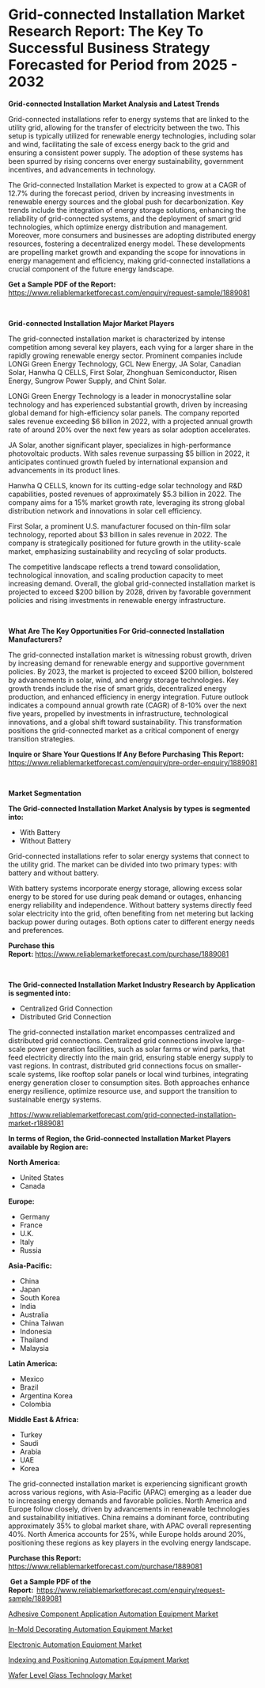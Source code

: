 <p><h1>Grid-connected Installation Market Research Report: The Key To Successful Business Strategy Forecasted for Period from 2025 - 2032</h1></p><p><strong>Grid-connected Installation Market Analysis and Latest Trends</strong></p>
<p><p>Grid-connected installations refer to energy systems that are linked to the utility grid, allowing for the transfer of electricity between the two. This setup is typically utilized for renewable energy technologies, including solar and wind, facilitating the sale of excess energy back to the grid and ensuring a consistent power supply. The adoption of these systems has been spurred by rising concerns over energy sustainability, government incentives, and advancements in technology.</p><p>The Grid-connected Installation Market is expected to grow at a CAGR of 12.7% during the forecast period, driven by increasing investments in renewable energy sources and the global push for decarbonization. Key trends include the integration of energy storage solutions, enhancing the reliability of grid-connected systems, and the deployment of smart grid technologies, which optimize energy distribution and management. Moreover, more consumers and businesses are adopting distributed energy resources, fostering a decentralized energy model. These developments are propelling market growth and expanding the scope for innovations in energy management and efficiency, making grid-connected installations a crucial component of the future energy landscape.</p></p>
<p><strong>Get a Sample PDF of the Report:&nbsp;</strong> <a href="https://www.reliablemarketforecast.com/enquiry/request-sample/1889081?utm_campaign=2130&utm_medium=2&utm_source=Github&utm_content=ia&utm_term=28032025&utm_id=grid-connected-installation">https://www.reliablemarketforecast.com/enquiry/request-sample/1889081</a></p>
<p>&nbsp;</p>
<p><strong>Grid-connected Installation Major Market Players</strong></p>
<p><p>The grid-connected installation market is characterized by intense competition among several key players, each vying for a larger share in the rapidly growing renewable energy sector. Prominent companies include LONGi Green Energy Technology, GCL New Energy, JA Solar, Canadian Solar, Hanwha Q CELLS, First Solar, Zhonghuan Semiconductor, Risen Energy, Sungrow Power Supply, and Chint Solar.</p><p>LONGi Green Energy Technology is a leader in monocrystalline solar technology and has experienced substantial growth, driven by increasing global demand for high-efficiency solar panels. The company reported sales revenue exceeding $6 billion in 2022, with a projected annual growth rate of around 20% over the next few years as solar adoption accelerates.</p><p>JA Solar, another significant player, specializes in high-performance photovoltaic products. With sales revenue surpassing $5 billion in 2022, it anticipates continued growth fueled by international expansion and advancements in its product lines.</p><p>Hanwha Q CELLS, known for its cutting-edge solar technology and R&D capabilities, posted revenues of approximately $5.3 billion in 2022. The company aims for a 15% market growth rate, leveraging its strong global distribution network and innovations in solar cell efficiency.</p><p>First Solar, a prominent U.S. manufacturer focused on thin-film solar technology, reported about $3 billion in sales revenue in 2022. The company is strategically positioned for future growth in the utility-scale market, emphasizing sustainability and recycling of solar products.</p><p>The competitive landscape reflects a trend toward consolidation, technological innovation, and scaling production capacity to meet increasing demand. Overall, the global grid-connected installation market is projected to exceed $200 billion by 2028, driven by favorable government policies and rising investments in renewable energy infrastructure.</p></p>
<p>&nbsp;</p>
<p><strong>What Are The Key Opportunities For Grid-connected Installation Manufacturers?</strong></p>
<p><p>The grid-connected installation market is witnessing robust growth, driven by increasing demand for renewable energy and supportive government policies. By 2023, the market is projected to exceed $200 billion, bolstered by advancements in solar, wind, and energy storage technologies. Key growth trends include the rise of smart grids, decentralized energy production, and enhanced efficiency in energy integration. Future outlook indicates a compound annual growth rate (CAGR) of 8-10% over the next five years, propelled by investments in infrastructure, technological innovations, and a global shift toward sustainability. This transformation positions the grid-connected market as a critical component of energy transition strategies.</p></p>
<p><strong>Inquire or Share Your Questions If Any Before Purchasing This Report:</strong> <a href="https://www.reliablemarketforecast.com/enquiry/pre-order-enquiry/1889081?utm_campaign=2130&utm_medium=2&utm_source=Github&utm_content=ia&utm_term=28032025&utm_id=grid-connected-installation">https://www.reliablemarketforecast.com/enquiry/pre-order-enquiry/1889081</a></p>
<p>&nbsp;</p>
<p><strong>Market Segmentation</strong></p>
<p><strong>The Grid-connected Installation Market Analysis by types is segmented into:</strong></p>
<p><ul><li>With Battery</li><li>Without Battery</li></ul></p>
<p><p>Grid-connected installations refer to solar energy systems that connect to the utility grid. The market can be divided into two primary types: with battery and without battery. </p><p>With battery systems incorporate energy storage, allowing excess solar energy to be stored for use during peak demand or outages, enhancing energy reliability and independence. Without battery systems directly feed solar electricity into the grid, often benefiting from net metering but lacking backup power during outages. Both options cater to different energy needs and preferences.</p></p>
<p><strong>Purchase this Report:&nbsp;</strong><a href="https://www.reliablemarketforecast.com/purchase/1889081?utm_campaign=2130&utm_medium=2&utm_source=Github&utm_content=ia&utm_term=28032025&utm_id=grid-connected-installation">https://www.reliablemarketforecast.com/purchase/1889081</a></p>
<p>&nbsp;</p>
<p><strong>The Grid-connected Installation Market Industry Research by Application is segmented into:</strong></p>
<p><ul><li>Centralized Grid Connection</li><li>Distributed Grid Connection</li></ul></p>
<p><p>The grid-connected installation market encompasses centralized and distributed grid connections. Centralized grid connections involve large-scale power generation facilities, such as solar farms or wind parks, that feed electricity directly into the main grid, ensuring stable energy supply to vast regions. In contrast, distributed grid connections focus on smaller-scale systems, like rooftop solar panels or local wind turbines, integrating energy generation closer to consumption sites. Both approaches enhance energy resilience, optimize resource use, and support the transition to sustainable energy systems.</p></p>
<p><a href="https://www.reliablemarketforecast.com/grid-connected-installation-market-r1889081?utm_campaign=2130&utm_medium=2&utm_source=Github&utm_content=ia&utm_term=28032025&utm_id=grid-connected-installation">&nbsp;https://www.reliablemarketforecast.com/grid-connected-installation-market-r1889081</a></p>
<p><strong>In terms of Region, the Grid-connected Installation Market Players available by Region are:</strong></p>
<p>
    <p> <strong> North America: </strong>
        <ul>
            <li>United States</li>
            <li>Canada</li>
        </ul>
        </p> 
    <p> <strong> Europe: </strong>
        <ul>
            <li>Germany</li>
            <li>France</li>
            <li>U.K.</li>
            <li>Italy</li>
            <li>Russia</li>
        </ul>
        </p> 
    <p> <strong> Asia-Pacific: </strong>
        <ul>
            <li>China</li>
            <li>Japan</li>
            <li>South Korea</li>
            <li>India</li>
            <li>Australia</li>
            <li>China Taiwan</li>
            <li>Indonesia</li>
            <li>Thailand</li>
            <li>Malaysia</li>
        </ul>
        </p> 
    <p> <strong> Latin America: </strong>
        <ul>
            <li>Mexico</li>
            <li>Brazil</li>
            <li>Argentina Korea</li>
            <li>Colombia</li>
        </ul>
        </p> 
    <p> <strong> Middle East & Africa: </strong>
        <ul>
            <li>Turkey</li>
            <li>Saudi</li>
            <li>Arabia</li>
            <li>UAE</li>
            <li>Korea</li>
        </ul>
    </p>
    </p>
<p><p>The grid-connected installation market is experiencing significant growth across various regions, with Asia-Pacific (APAC) emerging as a leader due to increasing energy demands and favorable policies. North America and Europe follow closely, driven by advancements in renewable technologies and sustainability initiatives. China remains a dominant force, contributing approximately 35% to global market share, with APAC overall representing 40%. North America accounts for 25%, while Europe holds around 20%, positioning these regions as key players in the evolving energy landscape.</p></p>
<p><strong>Purchase this Report: </strong><a href="https://www.reliablemarketforecast.com/purchase/1889081?utm_campaign=2130&utm_medium=2&utm_source=Github&utm_content=ia&utm_term=28032025&utm_id=grid-connected-installation">https://www.reliablemarketforecast.com/purchase/1889081</a></p>
<p>&nbsp;<strong>Get a Sample PDF of the Report:&nbsp;&nbsp;</strong><a href="https://www.reliablemarketforecast.com/enquiry/request-sample/1889081?utm_campaign=2130&utm_medium=2&utm_source=Github&utm_content=ia&utm_term=28032025&utm_id=grid-connected-installation">https://www.reliablemarketforecast.com/enquiry/request-sample/1889081</a></p>
<p><strong></strong></p>
<p><p><a href="https://github.com/stuwinawisa/Market-Research-Report-List-1/blob/main/adhesive-component-application-automation-equipment-market.md?utm_campaign=2130&utm_medium=2&utm_source=Github&utm_content=ia&utm_term=28032025&utm_id=grid-connected-installation">Adhesive Component Application Automation Equipment Market</a></p><p><a href="https://github.com/asoauoldag3n/Market-Research-Report-List-1/blob/main/in-mold-decorating-automation-equipment-market.md?utm_campaign=2130&utm_medium=2&utm_source=Github&utm_content=ia&utm_term=28032025&utm_id=grid-connected-installation">In-Mold Decorating Automation Equipment Market</a></p><p><a href="https://github.com/phillpfantis/Market-Research-Report-List-1/blob/main/electronic-automation-equipment-market.md?utm_campaign=2130&utm_medium=2&utm_source=Github&utm_content=ia&utm_term=28032025&utm_id=grid-connected-installation">Electronic Automation Equipment Market</a></p><p><a href="https://github.com/casalalimo40/Market-Research-Report-List-1/blob/main/indexing-and-positioning-automation-equipment-market.md?utm_campaign=2130&utm_medium=2&utm_source=Github&utm_content=ia&utm_term=28032025&utm_id=grid-connected-installation">Indexing and Positioning Automation Equipment Market</a></p><p><a href="https://github.com/careymartta6/Market-Research-Report-List-1/blob/main/wafer-level-glass-technology-market.md?utm_campaign=2130&utm_medium=2&utm_source=Github&utm_content=ia&utm_term=28032025&utm_id=grid-connected-installation">Wafer Level Glass Technology Market</a></p></p>